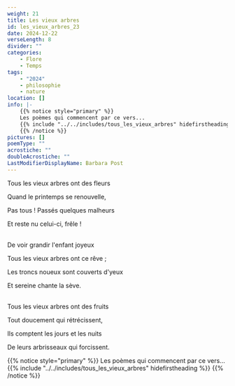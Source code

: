 ```yaml
---
weight: 21
title: Les vieux arbres
id: les_vieux_arbres_23
date: 2024-12-22
verseLength: 8
divider: ""
categories:
    - Flore
    - Temps
tags:
    - "2024"
    - philosophie
    - nature
location: []
info: |-
    {{% notice style="primary" %}}
    Les poèmes qui commencent par ce vers...
    {{% include "../../includes/tous_les_vieux_arbres" hidefirstheading %}}
    {{% /notice %}}
pictures: []
poemType: ""
acrostiche: ""
doubleAcrostiche: ""
LastModifierDisplayName: Barbara Post
---
```

Tous les vieux arbres ont des fleurs

Quand le printemps se renouvelle,

Pas tous ! Passés quelques malheurs

Et reste nu celui-ci, frêle !

 \
De voir grandir l'enfant joyeux

Tous les vieux arbres ont ce rêve ;

Les troncs noueux sont couverts d'yeux

Et sereine chante la sève.

 \
Tous les vieux arbres ont des fruits

Tout doucement qui rétrécissent,

Ils comptent les jours et les nuits

De leurs arbrisseaux qui forcissent.

{{% notice style="primary" %}}
Les poèmes qui commencent par ce vers...
{{% include "../../includes/tous_les_vieux_arbres" hidefirstheading %}}
{{% /notice %}}
